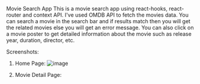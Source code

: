 Movie Search App
This is a movie search app using react-hooks, react-router and context API. I've used OMDB API to fetch the movies data. You can search a movie in the search bar and if results match then you will get the related movies else you will get an error message. You can also click on a movie poster to get detailed information about the movie such as release year, duration, director, etc.

Screenshots:
1. Home Page:
   ![image](https://github.com/user-attachments/assets/9ebd1aa7-c538-4a43-9cf5-26b69d7d7922)


   
3. Movie Detail Page:
   
